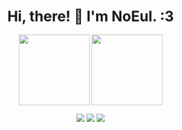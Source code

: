 <h1 align="center">Hi, there! 👋 I'm NoEul. :3</h1>

<p align="center">
    <img src="https://github-readme-stats.vercel.app/api?username=No-Eul&theme=dracula&hide_border=false&count_private=true&show_icons=true" style="height: 10em;">
    <img src="https://github-readme-stats.vercel.app/api/top-langs/?username=No-Eul&theme=dracula&hide_border=false&layout=compact" style="height: 10em;">
</p>

<p align="center">
    <img src="https://komarev.com/ghpvc/?username=No-Eul">
    <img src="https://hits.seeyoufarm.com/api/count/incr/badge.svg?url=https%3A%2F%2Fgithub.com%2FNo-Eul/No-Eul">
    <a href="https://gist.github.com/No-Eul"><img src="https://img.shields.io/badge/GitHub-Gist-blue"></a>
</p>

